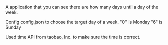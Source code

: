 A application that you can see there are how many days until a day of the week.

Config config.json to choose the target day of a week.
"0" is Monday
"6" is Sunday

Used time API from taobao, Inc. to make sure the time is correct.
